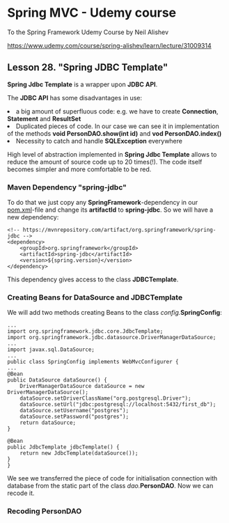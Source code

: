 # Spring MVC - Udemy course
To the Spring Framework Udemy Course by Neil Alishev

https://www.udemy.com/course/spring-alishev/learn/lecture/31009314

<h2>Lesson 28. "Spring JDBC Template"</h2>

<b>Spring Jdbc Template</b> is a wrapper upon <b>JDBC API</b>.

The <b>JDBC API</b> has some disadvantages in use:
<li>a big amount of superfluous code: e.g. we have to create <b>Connection</b>, <b>Statement</b>
and <b>ResultSet</b>
<li>Duplicated pieces of code. In our case we can see it in implementation of the methods
<b>void PersonDAO.show(int id)</b> and <b>vod PersonDAO.index() </b>
<li>Necessity to catch and handle <b>SQLException</b> everywhere
<p>High level of abstraction implemented in <b>Spring Jdbc Template</b> allows to reduce
the amount of source code up to 20 times(!). The code itself becomes simpler and more comfortable to be red.
</p>

<h3>Maven Dependency "spring-jdbc" </h3>
To do that we just copy any <b>SpringFramework</b>-dependency in our <u>pom.xml</u>-file and
change its <b>artifactId</b> to <b>spring-jdbc</b>. So we will have a new dependency:

    <!-- https://mvnrepository.com/artifact/org.springframework/spring-jdbc -->
    <dependency>
        <groupId>org.springframework</groupId>
        <artifactId>spring-jdbc</artifactId>
        <version>${spring.version}</version>
    </dependency>

This dependency gives access to the class <b>JDBCTemplate</b>. 

<h3>Creating Beans for DataSource and JDBCTemplate</b></h3>
We will add two methods creating Beans to the class <i>config.</i><b>SpringConfig</b>:

    ...
    import org.springframework.jdbc.core.JdbcTemplate;
    import org.springframework.jdbc.datasource.DriverManagerDataSource;
    ...
    import javax.sql.DataSource;
    ...
    public class SpringConfig implements WebMvcConfigurer {
    ...
    @Bean
    public DataSource dataSource() {
        DriverManagerDataSource dataSource = new DriverManagerDataSource();
        dataSource.setDriverClassName("org.postgresql.Driver");
        dataSource.setUrl("jdbc:postgresql://localhost:5432/first_db");
        dataSource.setUsername("postgres");
        dataSource.setPassword("postgres");
        return dataSource;
    }

    @Bean
    public JdbcTemplate jdbcTemplate() {
        return new JdbcTemplate(dataSource());
    }
    }

<p>We see we transferred the piece of code for initialisation connection with database
from the static part of the class <i>dao.</i><b>PersonDAO</b>. Now we can recode it.

<h3>Recoding PersonDAO</h3>

